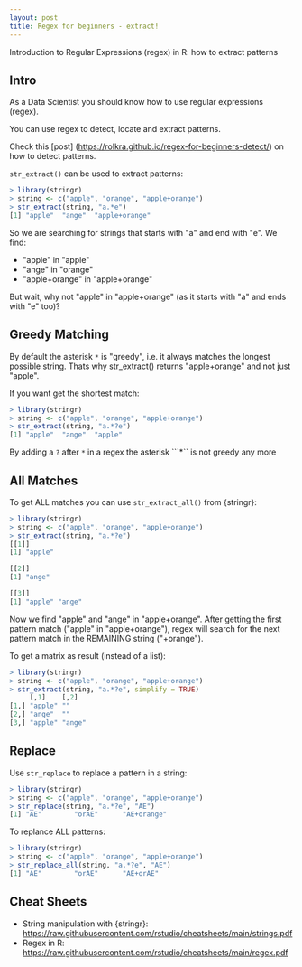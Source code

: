 ```yaml
---
layout: post
title: Regex for beginners - extract!
---
```


Introduction to Regular Expressions (regex) in R: how to extract patterns

## Intro

As a Data Scientist you should know how to use regular expressions (regex). 

You can use regex to detect, locate and extract patterns.

Check this [post] (https://rolkra.github.io/regex-for-beginners-detect/) on how to detect patterns.

```str_extract()``` can be used to extract patterns:


```R
> library(stringr)
> string <- c("apple", "orange", "apple+orange")
> str_extract(string, "a.*e")
[1] "apple"  "ange"  "apple+orange"
```

So we are searching for strings that starts with "a" and end with "e". We find:

* "apple" in "apple"
* "ange" in "orange"
* "apple+orange" in "apple+orange"

But wait, why not "apple" in "apple+orange" (as it starts with "a" and ends with "e" too)?

## Greedy Matching

By default the asterisk ```*``` is "greedy", i.e. it always matches the longest possible string. Thats why str_extract() returns "apple+orange" and not just "apple".

If you want get the shortest match:

```R
> library(stringr)
> string <- c("apple", "orange", "apple+orange")
> str_extract(string, "a.*?e")
[1] "apple"  "ange"  "apple"
```

By adding a ```?``` after ```*``` in a regex the asterisk ```*`` is not greedy any more

## All Matches

To get ALL matches you can use ```str_extract_all()``` from {stringr}:

```R
> library(stringr)
> string <- c("apple", "orange", "apple+orange")
> str_extract(string, "a.*?e")
[[1]]
[1] "apple"

[[2]]
[1] "ange"

[[3]]
[1] "apple" "ange" 
```

Now we find "apple" and "ange" in "apple+orange". After getting the first pattern match ("apple" in "apple+orange"), regex will search for the next pattern match in the REMAINING string ("+orange").

To get a matrix as result (instead of a list):

```R
> library(stringr)
> string <- c("apple", "orange", "apple+orange")
> str_extract(string, "a.*?e", simplify = TRUE)
     [,1]    [,2]  
[1,] "apple" ""    
[2,] "ange"  ""    
[3,] "apple" "ange"
```

## Replace

Use ```str_replace``` to replace a pattern in a string:

```R
> library(stringr)
> string <- c("apple", "orange", "apple+orange")
> str_replace(string, "a.*?e", "AE")
[1] "AE"        "orAE"      "AE+orange"
```

To replance ALL patterns:

```R
> library(stringr)
> string <- c("apple", "orange", "apple+orange")
> str_replace_all(string, "a.*?e", "AE")
[1] "AE"        "orAE"      "AE+orAE"
```

## Cheat Sheets

* String manipulation with {stringr}: <https://raw.githubusercontent.com/rstudio/cheatsheets/main/strings.pdf>
* Regex in R:  <https://raw.githubusercontent.com/rstudio/cheatsheets/main/regex.pdf>

